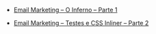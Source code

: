 * [Email Marketing – O Inferno – Parte 1](http://tableless.com.br/email-marketing-o-inferno-parte-1/)

* [Email Marketing – Testes e CSS Inliner – Parte 2](http://tableless.com.br/email-marketing-testes-css-inliner-parte-2/)